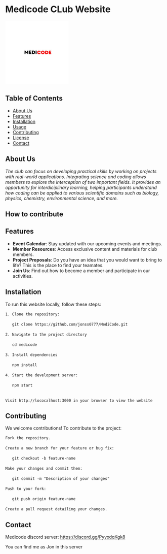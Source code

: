 # Medicode CLub Website

<img src="https://github.com/jonss0777/MediCode/blob/334a9522bd8ba184a56b0c9732d89eeccac8b527/img/medicode.JPEG" alt="Description" width="200" height="200">

## Table of Contents

- [About Us](#about-us)
- [Features](#features)
- [Installation](#installation)
- [Usage](#usage)
- [Contributing](#contributing)
- [License](#license)
- [Contact](#contact)





## About Us 
*The club can focus on developing practical skills by working on projects with real-world applications. Integrating science and coding allows members to explore the interception of two important fields. It provides an opportunity for interdiciplinary learning, helping participants understand how coding can be applied to various scientific domains such as biology, physics, chemistry, environmental science, and more.*

## How to contribute

## Features

- **Event Calendar**: Stay updated with our upcoming events and meetings.
- **Member Resources**: Access exclusive content and materials for club members.
- **Project Proposals**: Do you have an idea that you would want to bring to life? This is the place to find your teamates.
- **Join Us**: Find out how to become a member and participate in our activities.

## Installation

To run this website locally, follow these steps:
```
1. Clone the repository:

   git clone https://github.com/jonss0777/MediCode.git

2. Navigate to the project directory

   cd medicode

3. Install dependencies

   npm install

4. Start the development server:

   npm start


Visit http://lococalhost:3000 in your browser to view the website
```
## Contributing
We welcome contributions! To contribute to the project:

```
Fork the repository.

Create a new branch for your feature or bug fix:

   git checkout -b feature-name

Make your changes and commit them:

   git commit -m "Description of your changes"

Push to your fork:

   git push origin feature-name

Create a pull request detailing your changes.
```

## Contact


Medicode discord server: https://discord.gg/PyvxdqKgk8

You can find me as Jon in this server





